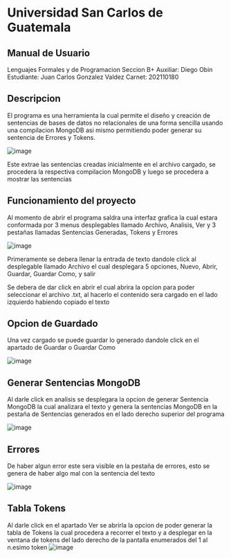 # Universidad San Carlos de Guatemala
## Manual de Usuario


Lenguajes Formales y de Programacion
Seccion B+
Auxiliar: Diego Obin
Estudiante: Juan Carlos Gonzalez Valdez
Carnet:  202110180
## Descripcion

El programa es una herramienta la cual permite el diseño y creación de sentencias de bases de datos no relacionales de una forma sencilla usando una compilacion MongoDB asi mismo permitiendo poder generar su sentencia de Errores y Tokens. 

![image](https://user-images.githubusercontent.com/125839529/235395487-ad825708-f03b-4ab6-a814-c8bbf59aca3f.png)

Este extrae las sentencias creadas inicialmente en el archivo cargado, se procedera la respectiva compilacion MongoDB y luego se procedera a mostrar las sentencias 


## Funcionamiento del proyecto

Al momento de abrir el programa saldra una interfaz grafica la cual estara conformada por 3 menus desplegables llamado Archivo, Analisis, Ver y 3 pestañas llamadas Sentencias Generadas, Tokens y Errores

![image](https://user-images.githubusercontent.com/125839529/235395839-f21cddc0-642f-4cec-9155-1058228049a2.png)

Primeramente se debera llenar la entrada de texto dandole click al desplegable llamado Archivo el cual desplegara 5 opciones, Nuevo, Abrir, Guardar, Guardar Como, y salir

Se debera de dar click en abrir el cual abrira la opcion para poder seleccionar el archivo .txt, al hacerlo el contenido sera cargado en el lado izquierdo habiendo copiado el texto

## Opcion de Guardado 
Una vez cargado se puede guardar lo generado dandole click en el apartado de Guardar o Guardar Como

![image](https://user-images.githubusercontent.com/125839529/235395813-3d8d14a2-30df-4f5c-9bec-b8fc366ad2ab.png)


## Generar Sentencias MongoDB

Al darle click en analisis se desplegara la opcion de generar Sentencia MongoDB la cual analizara el texto y genera la sentencias MongoDB en la pestaña de Sentencias generados en el lado derecho superior del programa

![image](https://user-images.githubusercontent.com/125839529/235395790-19c78870-56d8-4307-96ae-81f1cbb20862.png)

## Errores

De haber algun error este sera visible en la pestaña de errores, esto se genera de haber algo mal con la sentencia del texto

![image](https://user-images.githubusercontent.com/125839529/235395770-faf61354-b9c5-42dd-a706-9317c86b178c.png)

## Tabla Tokens

Al darle click en el apartado Ver se abrirla la opcion de poder generar la tabla de Tokens la cual procedera a recorrer el texto y a desplegar en la ventana de tokens del lado derecho de la pantalla enumerados del 1 al n.esimo token
![image](https://user-images.githubusercontent.com/125839529/235395913-ad1a1618-ffa0-4f3c-81d2-e0aba954fb4d.png)
